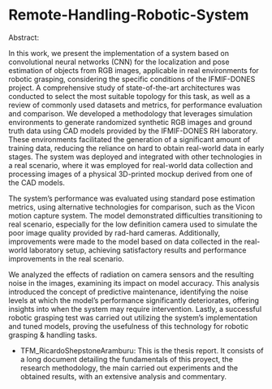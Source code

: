 # Remote-Handling-Robotic-System

Abstract:

In this work, we present the implementation of a system based on convolutional neural networks (CNN) for the localization and pose estimation of objects from RGB images, applicable in real environments for robotic grasping, considering the specific conditions of the IFMIF-DONES project. A comprehensive study of state-of-the-art architectures was conducted to select the most suitable topology for this task, as well as a review of commonly used datasets and metrics, for performance evaluation and comparison. We developed a methodology that leverages simulation environments to generate randomized synthetic RGB images and ground truth data using CAD models provided by the IFMIF-DONES RH laboratory. These environments facilitated the generation of a significant amount of training data, reducing the reliance on hard to obtain real-world data in early stages. The system was deployed and integrated with other technologies in a real scenario, where it was employed for real-world data collection and processing images of a physical 3D-printed mockup derived from one of the CAD models.

The system’s performance was evaluated using standard pose estimation metrics, using alternative technologies for comparison, such as the Vicon motion capture system. The model demonstrated difficulties transitioning to real scenario, especially for the low definition camera used to simulate the poor image quality provided by rad-hard cameras. Additionally, improvements were made to the model based on data collected in the real-world laboratory setup, achieving satisfactory results and performance improvements in the real scenario.

We analyzed the effects of radiation on camera sensors and the resulting noise in the images, examining its impact on model accuracy. This analysis introduced the concept of predictive maintenance, identifying the noise levels at which the model’s performance significantly deteriorates, offering insights into when the system may require intervention. Lastly, a successful robotic grasping test was carried out utilizing the system’s implementation and tuned models, proving the usefulness of this technology for robotic grasping & handling tasks.

- TFM_RicardoShepstoneAramburu: This is the thesis report. It consists of a long document detailing the fundamentals of this proyect, the research methodology, the main carried out experiments and the obtained results, with an extensive analysis and commentary.
